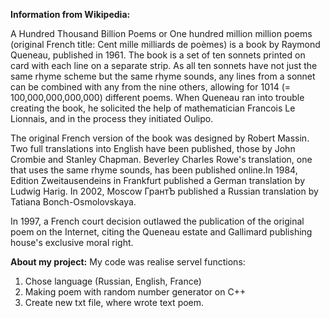 **Information from Wikipedia:**

A Hundred Thousand Billion Poems or One hundred million million poems (original French title: Cent mille milliards de poèmes) is a book by Raymond Queneau, published in 1961. The book is a set of ten sonnets printed on card with each line on a separate strip. As all ten sonnets have not just the same rhyme scheme but the same rhyme sounds, any lines from a sonnet can be combined with any from the nine others, allowing for 1014 (= 100,000,000,000,000) different poems. When Queneau ran into trouble creating the book, he solicited the help of mathematician Francois Le Lionnais, and in the process they initiated Oulipo.

The original French version of the book was designed by Robert Massin. Two full translations into English have been published, those by John Crombie and Stanley Chapman. Beverley Charles Rowe's translation, one that uses the same rhyme sounds, has been published online.In 1984, Edition Zweitausendeins in Frankfurt published a German translation by Ludwig Harig. In 2002, Moscow ГрантЪ published a Russian translation by Tatiana Bonch-Osmolovskaya.

In 1997, a French court decision outlawed the publication of the original poem on the Internet, citing the Queneau estate and Gallimard publishing house's exclusive moral right.

**About my project:**
My code was realise servel functions:
 1. Chose language (Russian, English, France)
 2. Making poem with random number generator on C++
 3. Create new txt file, where wrote text poem.

